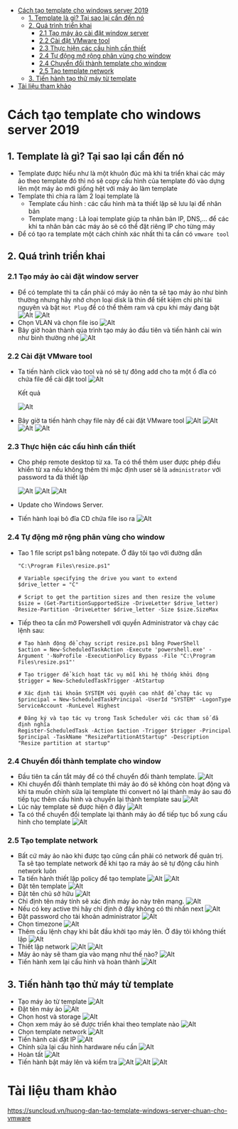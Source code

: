 - [Cách tạo template cho windows server 2019](#cách-tạo-template-cho-windows-server-2019)
  - [1. Template là gì? Tại sao lại cần đến nó](#1-template-là-gì-tại-sao-lại-cần-đến-nó)
  - [2. Quá trình triển khai](#2-quá-trình-triển-khai)
    - [2.1 Tạo máy ảo cài đặt window server](#21-tạo-máy-ảo-cài-đặt-window-server)
    - [2.2 Cài đặt VMware tool](#22-cài-đặt-vmware-tool)
    - [2.3 Thực hiện các cấu hình cần thiết](#23-thực-hiện-các-cấu-hình-cần-thiết)
    - [2.4 Tự động mở rộng phân vùng cho window](#24-tự-động-mở-rộng-phân-vùng-cho-window)
    - [2.4 Chuyển đổi thành template cho window](#24-chuyển-đổi-thành-template-cho-window)
    - [2.5 Tạo template network](#25-tạo-template-network)
  - [3. Tiến hành tạo thử máy từ template](#3-tiến-hành-tạo-thử-máy-từ-template)
- [Tài liệu tham khảo](#tài-liệu-tham-khảo)
# Cách tạo template cho windows server 2019
## 1. Template là gì? Tại sao lại cần đến nó
- Template được hiểu như là một khuôn đúc mà khi ta triển khai các máy ảo theo template đó thì nó sẽ copy cấu hình của template đó vào dựng lên một máy ảo mới giống hệt với máy ảo làm template
- Template thì chia ra làm 2 loại template là
  - Template cấu hình : các cấu hình mà ta thiết lập sẽ lưu lại để nhân bản
  - Template mạng : Là loại template giúp ta nhân bản IP, DNS,... để các khi ta nhân bản các máy ảo sẽ có thể đặt riêng IP cho từng máy
- Để có tạo ra template một cách chính xác nhất thì ta cần có `vmware tool`

## 2. Quá trình triển khai
### 2.1 Tạo máy ảo cài đặt window server
- Để có template thì ta cần phải có máy ảo nên ta sẽ tạo máy ảo như bình thường nhưng hãy nhớ chọn loại disk là thin để tiết kiệm chi phí tài nguyên và bật `Hot Plug` để có thể thêm ram và cpu khi máy đang bật
  ![Alt](/thuctap/anh/Screenshot_893.png)
  ![Alt](/thuctap/anh/Screenshot_894.png)
- Chọn VLAN và chọn file iso
  ![Alt](/thuctap/anh/Screenshot_895.png)
- Bây giờ hoàn thành qúa trình tạo máy ảo đầu tiên và tiến hành cài win như bình thường nhé
  ![Alt](/thuctap/anh/Screenshot_897.png)

### 2.2 Cài đặt VMware tool
- Ta tiến hành click vào tool và nó sẽ tự đông add cho ta một ổ đĩa có chứa file để cài đặt tool
  ![Alt](/thuctap/anh/Screenshot_896.png)

  Kết quả

  ![Alt](/thuctap/anh/Screenshot_902.png)

- Bây giờ ta tiến hành chạy file này để cài đặt VMware tool
  ![Alt](/thuctap/anh/Screenshot_903.png)
  ![Alt](/thuctap/anh/Screenshot_904.png)
  ![Alt](/thuctap/anh/Screenshot_905.png)
  ![Alt](/thuctap/anh/Screenshot_906.png)

### 2.3 Thực hiện các cấu hình cần thiết
- Cho phép remote desktop từ xa. Ta có thể thêm user được phép điều khiển từ xa nếu không thêm thì mặc định user sẽ là `administrator` với password ta đã thiết lập

  ![Alt](/thuctap/anh/Screenshot_907.png)
  ![Alt](/thuctap/anh/Screenshot_908.png)
  ![Alt](/thuctap/anh/Screenshot_909.png)
- Update cho Windows Server.
- Tiến hành loại bỏ đĩa CD chứa file iso ra 
  ![Alt](/thuctap/anh/Screenshot_910.png)

### 2.4 Tự động mở rộng phân vùng cho window
- Tao 1 file script ps1 bằng notepate. Ở đây tôi tạo với đường dẫn
  ```
  "C:\Program Files\resize.ps1"
  ```
  ```
  # Variable specifying the drive you want to extend  
  $drive_letter = "C"  
  
  # Script to get the partition sizes and then resize the volume  
  $size = (Get-PartitionSupportedSize -DriveLetter $drive_letter)  
  Resize-Partition -DriveLetter $drive_letter -Size $size.SizeMax
  ```
- Tiếp theo ta cần mở Powershell với quyền Administrator và chạy các lệnh sau:
  ```
  # Tạo hành động để chạy script resize.ps1 bằng PowerShell
  $action = New-ScheduledTaskAction -Execute 'powershell.exe' -Argument '-NoProfile -ExecutionPolicy Bypass -File "C:\Program Files\resize.ps1"'

  # Tạo trigger để kích hoạt tác vụ mỗi khi hệ thống khởi động
  $trigger = New-ScheduledTaskTrigger -AtStartup

  # Xác định tài khoản SYSTEM với quyền cao nhất để chạy tác vụ
  $principal = New-ScheduledTaskPrincipal -UserId "SYSTEM" -LogonType ServiceAccount -RunLevel Highest

  # Đăng ký và tạo tác vụ trong Task Scheduler với các tham số đã định nghĩa
  Register-ScheduledTask -Action $action -Trigger $trigger -Principal $principal -TaskName "ResizePartitionAtStartup" -Description "Resize partition at startup"
  ```

### 2.4 Chuyển đổi thành template cho window
- Đầu tiên ta cần tắt máy để có thể chuyển đổi thành template. 
  ![Alt](/thuctap/anh/Screenshot_911.png)
- Khi chuyển đổi thành template thì máy ảo đó sẽ không còn hoạt động và khi ta muốn chỉnh sửa lại template thì convert nó lại thành máy ảo sau đó tiếp tục thêm cấu hình và chuyển lại thành template sau
  ![Alt](/thuctap/anh/Screenshot_912.png)
- Lúc này template sẽ được hiện ở đây
  ![Alt](/thuctap/anh/Screenshot_913.png)
- Ta có thể chuyển đổi template lại thành máy ảo để tiếp tục bổ xung cấu hình cho template
  ![Alt](/thuctap/anh/Screenshot_914.png)
### 2.5 Tạo template network 
- Bất cứ máy ảo nào khi được tạo cũng cần phải có network để quản trị. Ta sẽ tạo template network để khi tạo ra máy ảo sẽ tự động cấu hình network luôn
- Ta tiến hành thiết lập policy để tạo template
  ![Alt](/thuctap/anh/Screenshot_915.png)
  ![Alt](/thuctap/anh/Screenshot_916.png)
- Đặt tên template
  ![Alt](/thuctap/anh/Screenshot_917.png)
- Đặt tên chủ sở hữu
  ![Alt](/thuctap/anh/Screenshot_918.png)
- Chỉ định tên máy tính sẽ xác định máy ảo này trên mạng.
  ![Alt](/thuctap/anh/Screenshot_919.png)
- Nếu có key active thì hãy chỉ định ở đây không có thì nhấn next
  ![Alt](/thuctap/anh/Screenshot_920.png)
- Đặt password cho tài khoản administrator 
  ![Alt](/thuctap/anh/Screenshot_921.png)
- Chọn timezone
  ![Alt](/thuctap/anh/Screenshot_922.png)
- Thêm cấu lệnh chạy khi bắt đầu khởi tạo máy lên. Ở đây tôi không thiết lập
  ![Alt](/thuctap/anh/Screenshot_923.png)
- Thiết lập network 
  ![Alt](/thuctap/anh/Screenshot_924.png)
  ![Alt](/thuctap/anh/Screenshot_925.png)
- Máy ảo này sẽ tham gia vào mạng như thế nào?
  ![Alt](/thuctap/anh/Screenshot_926.png)
- Tiến hành xem lại cấu hình và hoàn thành
  ![Alt](/thuctap/anh/Screenshot_927.png)
## 3. Tiến hành tạo thử máy từ template
- Tạo máy ảo từ template
  ![Alt](/thuctap/anh/Screenshot_928.png)
- Đặt tên máy ảo
  ![Alt](/thuctap/anh/Screenshot_929.png)
- Chọn host và storage
  ![Alt](/thuctap/anh/Screenshot_930.png)
- Chọn xem máy ảo sẽ được triển khai theo template nào
  ![Alt](/thuctap/anh/Screenshot_931.png)
- Chọn template network
  ![Alt](/thuctap/anh/Screenshot_932.png)
- Tiến hành cài đặt IP
  ![Alt](/thuctap/anh/Screenshot_933.png)
- Chỉnh sửa lại cấu hình hardware nếu cần
  ![Alt](/thuctap/anh/Screenshot_934.png)
- Hoàn tất
  ![Alt](/thuctap/anh/Screenshot_935.png)
- Tiến hành bật máy lên và kiểm tra
  ![Alt](/thuctap/anh/Screenshot_936.png)
  ![Alt](/thuctap/anh/Screenshot_937.png)
  ![Alt](/thuctap/anh/Screenshot_938.png)
# Tài liệu tham khảo
https://suncloud.vn/huong-dan-tao-template-windows-server-chuan-cho-vmware